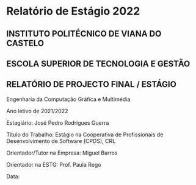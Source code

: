# Relatório de Estágio 2022

## INSTITUTO POLITÉCNICO DE VIANA DO CASTELO

## ESCOLA SUPERIOR DE TECNOLOGIA E GESTÃO

## RELATÓRIO DE PROJECTO FINAL / ESTÁGIO

Engenharia da Computação Gráfica e Multimédia

Ano letivo de 2021/2022

Estagiário: José Pedro Rodrigues Guerra&#x20;

Título do Trabalho: Estágio na Cooperativa de Profissionais de Desenvolvimento de Software (CPDS), CRL

Orientador/Tutor na Empresa: Miguel Barros

Orientador na ESTG: Prof. Paula Rego

Data:
